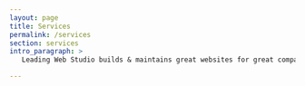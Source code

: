 ```yaml
---
layout: page 
title: Services
permalink: /services
section: services
intro_paragraph: >
   Leading Web Studio builds & maintains great websites for great companies.

---
```

